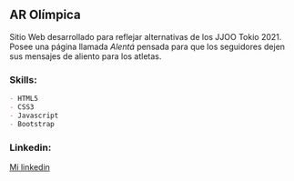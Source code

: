## AR Olímpica

Sitio Web desarrollado para reflejar alternativas de los JJOO Tokio 2021.
Posee una página llamada _Alentá_ pensada para que los seguidores dejen sus mensajes de aliento para los atletas.

### Skills:

```Markdown
- HTML5
- CSS3
- Javascript
- Bootstrap
```
### Linkedin:

[Mi linkedin](https://www.linkedin.com/in/matias-ezequiel-gonzalez-1a157a70/)

